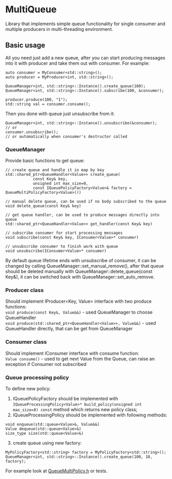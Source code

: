 # MultiQueue
Library that implements simple queue functionality for single consumer and multiple producers in multi-threading environment.

## Basic usage
All you need just add a new queue, after you can start producing messages into it with producer and take them out with consumer.
For example:
```
auto consumer = MyConsumer<std::string>();
auto producer = MyProducer<int, std::string>();

QueueManager<int, std::string>::Instance().create_queue(100);
QueueManager<int, std::string>::Instance().subscribe(100, &consumer);

producer.produce(100, "1");
std::string val = consumer.consume();
```
Then you done with queue just unsubscribe from it:
```
QueueManager<int, std::string>::Instance().unsubscribe(&consumer);
// or
consumer.unsubscribe();
// or automatically when consumer's destructor called
```

### QueueManager
Provide basic functions to get queue:
```
// create queue and handle it in map by key
std::shared_ptr<QueueHandler<Value>> create_queue(
            const Key& key,
            unsigned int max_size=0,
            const IQueuePolicyFactory<Value>& factory = QueueMultiPolicyFactory<Value>())

// manual delete queue, can be used if no body subscribed to the queue
void delete_queue(const Key& key)

// get queue handler, can be used to produce messages directly into queue
std::shared_ptr<QueueHandler<Value>> get_handler(const Key& key)

// subscribe consumer for start processing messages
void subscribe(const Key& key, IConsumer<Value>* consumer)

// unsubscribe consumer to finish work with queue
void unsubscribe(IConsumer<Value>* consumer)
```

By default queue lifetime ends with unsubscribe of consumer, it can be changed by calling QueueManager::set_manual_remove(), after that queue should be deleted manually with QueueManager::delete_queue(const Key&), it can be switched back with QueueManager::set_auto_remove.

### Producer class
Should implement IProducer<Key, Value> interface with two produce functions:  
`void produce(const Key&, Value&&)` - used QueueManager to choose QueueHandler  
`void produce(std::shared_ptr<QueueHandler<Value>>, Value&&)` - used QueueHandler directly, that can be get from QueueManager

### Consumer class
Should implement IConsumer<Value> interface with consume function:  
`Value consume()` - used to get next Value from the Queue, can raise an exception if Consumer not subscribed

### Queue processing policy

To define new policy:
1) IQueuePolicyFactory<Value> should be implemented with `IQueueProcessingPolicy<Value>* build_policy(unsigned int max_size=0) const` method which returns new policy class;
2) IQueueProcessingPolicy<Value> should be implemented with following methods:
```
void enqueue(std::queue<Value>&, Value&&)
Value dequeue(std::queue<Value>&)
size_type size(std::queue<Value>&)
```
3) create queue using new factory:
```
MyPolicyFactory<std::string> factory = MyPolicyFactory<std::string>();
QueueManager<int, std::string>::Instance().create_queue(100, 10, factory);
```

For example look at [QueueMultiPolicy.h](QueueMultiPolicy.h) or tests.